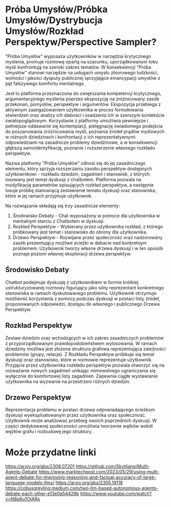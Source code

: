 # Próba Umysłów/Próbka Umysłów/Dystrybucja Umysłów/Rozkład Perspektyw/Perspective Sampler?
"Próba Umysłów" wyposaża użytkowników w narzędzia krytycznego myślenia, promuje rozmowę opartą na szacunku, uporządkowanym toku myśli konfrontują na szeroki zakres tematów. W konsekwencji "Próba Umysłów" stanowi narzędzie na usługach umysłu zbiorowego ludzkości, wolności i jakości dysputy publicznej sprzyjające emancypacji umysłów z pęt fałszywego komfortu mentalnego.

Jest to platforma przeznaczona do zwiększania kompetencji krytycznego, argumentacyjnego myślenia poprzez ekspozycję na zróżnicowany zasób przekonań, pomysłów, perspektyw i argumentów. Ekspozycja przebiega z aktywnym zaangażowaniem użytkownika w proces formułowania stwierdzeń oraz analizy ich słabości i osadzenia ich w szerszym kontekście światopoglądowym. Korzystanie z platformy umożliwia pewniejsze i pełniejsze oddawanie się kontemplacji, pielęgnację świadomego podejścia do poszanowania zróżnicowania myśli, poznania źródeł prądów myślowych w różnych dziedzinach i konfrontacji z ich reprezentatywnymi odpowiedziami na zasadnicze problemy dziedzinowe, a w konsekwencji głębszą samoidentyfikację, poznanie i rozszerzenie własnego rozkładu perspektyw.

Nazwa platformy "Próba Umysłów" odnosi się do jej zasadniczego elementu, który sprzyja rozszerzaniu zasobu perspektyw dostępnych użytkownikowi - rozkładu dziedzin, zagadnień i stanowisk, z których losowany jest temat dyskusji z chatbotem. Platforma pozwala na modyfikację parametrów opisujących rozkład perspektyw, a następnie losuje próbkę stanowiącą zestawienie tematu dyskusji oraz stanowiska, które w jej ramach przyjmuje użytkownik.

Na rozwiązanie składają się trzy zasadnicze elementy:
1) Środowisko Debaty - Chat wyposażony w pomoce dla użytkownika w mentalnym starciu z Chatbotem w dyskusji.
2) Rozkład Perspektyw - Wybierany przez użytkownika rozkład, z którego próbkowany jest temat i stanowisko do obrony dla użytkownika.
3) Drzewo Perspektyw - Rozwijane przez społeczność oraz nadzorowany zasób prezentujący możliwe ścieżki w debacie nad konkretnym problemem. Użytkownik tworzy własne drzewa dyskusji i w ten sposób poznaje poziom własnej eksploracji drzewa perspektyw.

## Środowisko Debaty
Chatbot podejmuje dyskusję z użytkownikiem w formie krótkiej ustrukturyzowanej rozmowy figurujący jako silny reprezentant konkretnego stanowiska w ramach dyskutowanego problemu. Użytkownik otrzymuje możliwość korzystania z pomocy podczas dyskusji w postaci listy źródeł, proponowanych odpowiedzi, dostępu do własnego i publicznego Drzewa Perspektyw.

## Rozkład Perspektyw
Zestaw dziedzin oraz wchodzących w ich zakres zasadniczych problemów z przyporządkowanym prawdopodobieństwem wylosowania. W ramach dziedziny możliwa jest złożona struktura grafowa reprezentująca zależności problemów (grupy, relacje). Z Rozkładu Perspektyw próbkuje się temat dyskusji oraz stanowisko, które w rozmowie reprezentuje użytkownik. Przyjęcie przez użytkownika rozkładu perspektyw pozwala otworzyć się na rozważanie nowych zagadnień unikając mimowolnego ograniczania się wyłącznie do komfortowej listy zagadnień. Zapewnia ciągłe wystawianie użytkownika na wyzwanie na przestrzeni różnych dziedzin.

## Drzewo Perspektyw
Reprezentacja problemu w postaci drzewa odpowiadającego ścieżkom dyskusji wyeksploatowanym przez użytkownika oraz społeczność. Użytkownik może analizować przebieg swoich poprzednich dyskusji. W części dedykowanej społeczności umożliwia tworzenie wątków wokół węzłów grafu i rozbudowę jego struktury.

# Może przydatne linki
https://arxiv.org/abs/2308.07201
https://github.com/Skytliang/Multi-Agents-Debate
https://www.marktechpost.com/2023/05/29/using-multi-agent-debate-for-improving-reasoning-and-factual-accuracy-of-large-language-models-llms/
https://arxiv.org/abs/2305.19118
https://cobusgreyling.medium.com/two-llm-based-autonomous-agents-debate-each-other-e13e0a54429b
https://www.youtube.com/watch?v=N8p6u1OtARs
